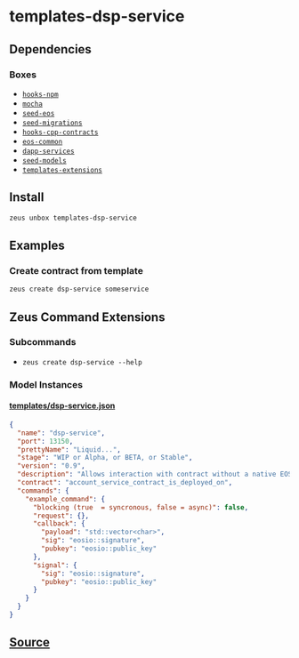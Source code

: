 
templates-dsp-service
====================







## Dependencies
### Boxes
* [`hooks-npm`](hooks-npm.md)
* [`mocha`](mocha.md)
* [`seed-eos`](seed-eos.md)
* [`seed-migrations`](seed-migrations.md)
* [`hooks-cpp-contracts`](hooks-cpp-contracts.md)
* [`eos-common`](eos-common.md)
* [`dapp-services`](dapp-services.md)
* [`seed-models`](seed-models.md)
* [`templates-extensions`](templates-extensions.md)




## Install
```bash
zeus unbox templates-dsp-service
```
## Examples
### Create contract from template
```bash
zeus create dsp-service someservice
```

## Zeus Command Extensions

### Subcommands
* ```zeus create dsp-service --help```




### Model Instances
#### [templates/dsp-service.json](https://github.com/liquidapps-io/zeus-sdk/tree/master/boxes/groups/templates/templates-dsp-service/models/templates/dsp-service.json)
```json
{
  "name": "dsp-service",
  "port": 13150,
  "prettyName": "Liquid...",
  "stage": "WIP or Alpha, or BETA, or Stable",
  "version": "0.9",
  "description": "Allows interaction with contract without a native EOS Account",
  "contract": "account_service_contract_is_deployed_on",
  "commands": {
    "example_command": {
      "blocking (true  = syncronous, false = async)": false,
      "request": {},
      "callback": {
        "payload": "std::vector<char>",
        "sig": "eosio::signature",
        "pubkey": "eosio::public_key"
      },
      "signal": {
        "sig": "eosio::signature",
        "pubkey": "eosio::public_key"
      }
    }
  }
}
```

## [Source](https://github.com/liquidapps-io/zeus-sdk/tree/master/boxes/groups/templates/templates-dsp-service)